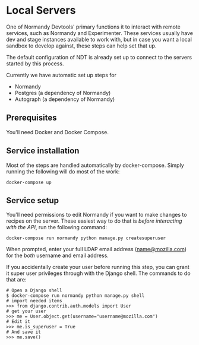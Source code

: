 # Local Servers

One of Normandy Devtools' primary functions it to interact with remote
services, such as Normandy and Experimenter. These services usually have dev
and stage instances available to work with, but in case you want a local
sandbox to develop against, these steps can help set that up.

The default configuration of NDT is already set up to connect to the servers
started by this process.

Currently we have automatic set up steps for

* Normandy
* Postgres (a dependency of Normandy)
* Autograph (a dependency of Normandy)

## Prerequisites

You'll need Docker and Docker Compose.

## Service installation

Most of the steps are handled automatically by docker-compose. Simply running
the following will do most of the work:

```shell
docker-compose up
```

## Service setup

You'll need permissions to edit Normandy if you want to make changes to recipes on the server. These easiest way to do that is *before interacting with the API*, run the following command:

```shell
docker-compose run normandy python manage.py createsuperuser
```

When prompted, enter your full LDAP email address (name@mozilla.com) for the
*both* username and email address.

If you accidentally create your user before running this step, you can grant
it super user privileges through with the Django shell. The commands to do
that are:

```shell
# Open a Django shell
$ docker-compose run normandy python manage.py shell
# import needed items
>>> from django.contrib.auth.models import User
# get your user
>>> me = User.object.get(username="username@mozilla.com")
# Edit it
>>> me.is_superuser = True
# And save it
>>> me.save()
```
